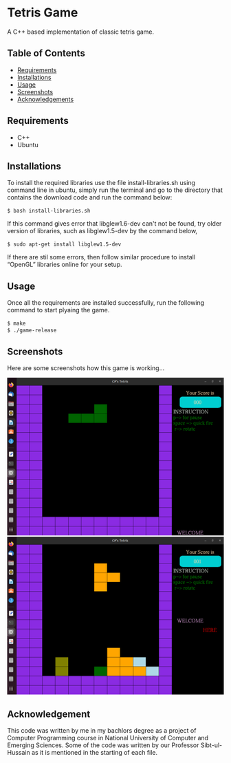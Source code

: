 # Tetris Game

A C++ based implementation of classic tetris game.


## Table of Contents

- [Requirements](#requirements)
- [Installations](#installations)
- [Usage](#usage)
- [Screenshots](#screenshots)
- [Acknowledgements](#acknowledgements)


## Requirements

- C++
- Ubuntu


## Installations

To install the required libraries use the file install-libraries.sh using command line in ubuntu, simply run the terminal and go to the directory that contains the download code and run the command below:


```
$ bash install-libraries.sh
```

If this command gives error that libglew1.6-dev can't not be found, try older version of libraries, such as libglew1.5-dev by the command below,

```
$ sudo apt-get install libglew1.5-dev

```

If there are stil some errors, then follow similar procedure to install “OpenGL” libraries online for your setup.



## Usage


Once all the requirements are installed successfully, run the following command to start plyaing the game.


```
$ make
$ ./game-release
```


## Screenshots

Here are some screenshots how this game is working...


![Screenshot](./Screenshots/ss-1.png)
![Screenshot](./Screenshots/ss-2.png)



## Acknowledgement

This code was written by me in my bachlors degree as a project of Computer Programming course in National University of Computer and Emerging Sciences. Some of the code was written by our Professor Sibt-ul-Hussain as it is mentioned in the starting of each file.